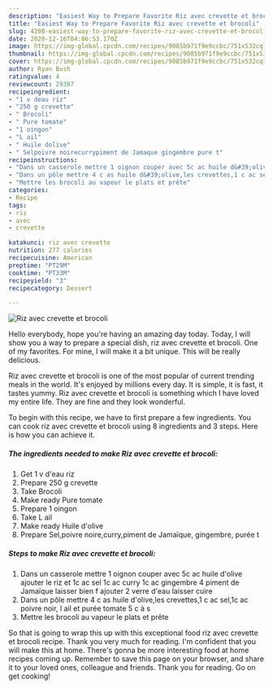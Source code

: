 ```yaml
---
description: "Easiest Way to Prepare Favorite Riz avec crevette et brocoli"
title: "Easiest Way to Prepare Favorite Riz avec crevette et brocoli"
slug: 4200-easiest-way-to-prepare-favorite-riz-avec-crevette-et-brocoli
date: 2020-12-16T04:06:53.170Z
image: https://img-global.cpcdn.com/recipes/9085b971f9e9ccbc/751x532cq70/riz-avec-crevette-et-brocoli-photo-principale-de-la-recette.jpg
thumbnail: https://img-global.cpcdn.com/recipes/9085b971f9e9ccbc/751x532cq70/riz-avec-crevette-et-brocoli-photo-principale-de-la-recette.jpg
cover: https://img-global.cpcdn.com/recipes/9085b971f9e9ccbc/751x532cq70/riz-avec-crevette-et-brocoli-photo-principale-de-la-recette.jpg
author: Ryan Bush
ratingvalue: 4
reviewcount: 29387
recipeingredient:
- "1 v deau riz"
- "250 g crevette"
- " Brocoli"
- " Pure tomate"
- "1 oingon"
- "L ail"
- " Huile dolive"
- " Selpoivre noirecurrypiment de Jamaque gingembre pure t"
recipeinstructions:
- "Dans un casserole mettre 1 oignon couper avec 5c ac huile d&#39;olive ajouter le riz et 1c ac sel 1c ac curry 1c ac gingembre 4 piment de Jamaïque laisser bien f ajouter 2 verre d&#39;eau laisser cuire"
- "Dans un pôle mettre 4 c as huile d&#39;olive,les crevettes,1 c ac sel,1c ac poivre noir, l ail et purée tomate 5 c à s"
- "Mettre les brocoli au vapeur le plats et prête"
categories:
- Recipe
tags:
- riz
- avec
- crevette

katakunci: riz avec crevette 
nutrition: 277 calories
recipecuisine: American
preptime: "PT29M"
cooktime: "PT33M"
recipeyield: "3"
recipecategory: Dessert

---
```



![Riz avec crevette et brocoli](https://img-global.cpcdn.com/recipes/9085b971f9e9ccbc/751x532cq70/riz-avec-crevette-et-brocoli-photo-principale-de-la-recette.jpg)

Hello everybody, hope you're having an amazing day today. Today, I will show you a way to prepare a special dish, riz avec crevette et brocoli. One of my favorites. For mine, I will make it a bit unique. This will be really delicious.

Riz avec crevette et brocoli is one of the most popular of current trending meals in the world. It's enjoyed by millions every day. It is simple, it is fast, it tastes yummy. Riz avec crevette et brocoli is something which I have loved my entire life. They are fine and they look wonderful.




To begin with this recipe, we have to first prepare a few ingredients. You can cook riz avec crevette et brocoli using 8 ingredients and 3 steps. Here is how you can achieve it.

<!--inarticleads1-->

##### The ingredients needed to make Riz avec crevette et brocoli:

1. Get 1 v d&#39;eau riz
1. Prepare 250 g crevette
1. Take  Brocoli
1. Make ready  Pure tomate
1. Prepare 1 oingon
1. Take L ail
1. Make ready  Huile d&#39;olive
1. Prepare  Sel,poivre noire,curry,piment de Jamaïque, gingembre, purée t




<!--inarticleads2-->

##### Steps to make Riz avec crevette et brocoli:

1. Dans un casserole mettre 1 oignon couper avec 5c ac huile d&#39;olive ajouter le riz et 1c ac sel 1c ac curry 1c ac gingembre 4 piment de Jamaïque laisser bien f ajouter 2 verre d&#39;eau laisser cuire
1. Dans un pôle mettre 4 c as huile d&#39;olive,les crevettes,1 c ac sel,1c ac poivre noir, l ail et purée tomate 5 c à s
1. Mettre les brocoli au vapeur le plats et prête




So that is going to wrap this up with this exceptional food riz avec crevette et brocoli recipe. Thank you very much for reading. I'm confident that you will make this at home. There's gonna be more interesting food at home recipes coming up. Remember to save this page on your browser, and share it to your loved ones, colleague and friends. Thank you for reading. Go on get cooking!
